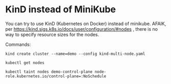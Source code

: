# KinD instead of MiniKube

You can try to use KinD (Kubernetes on Docker) instead of minikube.
AFAIK, per https://kind.sigs.k8s.io/docs/user/configuration/#nodes , there is no way to specify resource sizes for the nodes.

Commands:

```
kind create cluster --name=demo --config kind-multi-node.yaml 

kubectl get nodes

kubectl taint nodes demo-control-plane node-role.kubernetes.io/control-plane=:NoSchedule 
```
